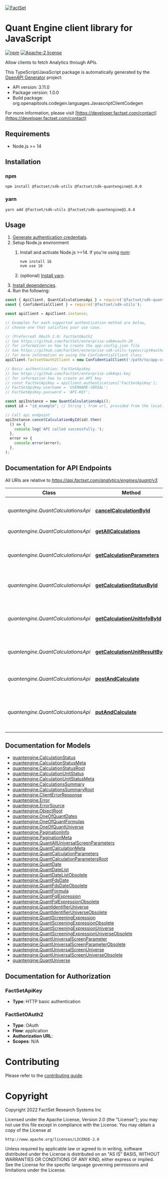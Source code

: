 [![FactSet](https://raw.githubusercontent.com/factset/enterprise-sdk/main/docs/images/factset-logo.svg)](https://www.factset.com)

# Quant Engine client library for JavaScript

[![npm](https://img.shields.io/npm/v/@factset/sdk-quantengine)](https://www.npmjs.com/package/@factset/sdk-quantengine)
[![Apache-2 license](https://img.shields.io/badge/license-Apache2-brightgreen.svg)](https://www.apache.org/licenses/LICENSE-2.0)

Allow clients to fetch Analytics through APIs.

This TypeScript/JavaScript package is automatically generated by the [OpenAPI Generator](https://openapi-generator.tech) project:

- API version: 3.11.0
- Package version: 1.0.0
- Build package: org.openapitools.codegen.languages.JavascriptClientCodegen

For more information, please visit [https://developer.factset.com/contact](https://developer.factset.com/contact)

## Requirements

* Node.js >= 14

## Installation

### npm

```shell
npm install @factset/sdk-utils @factset/sdk-quantengine@1.0.0
```

### yarn

```shell
yarn add @factset/sdk-utils @factset/sdk-quantengine@1.0.0
```

## Usage

1. [Generate authentication credentials](../../../../README.md#authentication).
2. Setup Node.js environment
   1. Install and activate Node.js >=14. If you're using [nvm](https://github.com/nvm-sh/nvm):

      ```sh
      nvm install 16
      nvm use 16
      ```

   2. (optional) [Install yarn](https://yarnpkg.com/getting-started/install).
3. [Install dependencies](#installation).
4. Run the following:


```javascript
const { ApiClient, QuantCalculationsApi } = require('@factset/sdk-quantengine');
const { ConfidentialClient } = require('@factset/sdk-utils');

const apiClient = ApiClient.instance;

// Examples for each supported authentication method are below,
// choose one that satisfies your use case.

// (Preferred) OAuth 2.0: FactSetOAuth2
// See https://github.com/FactSet/enterprise-sdk#oauth-20
// for information on how to create the app-config.json file
// See https://github.com/FactSet/enterprise-sdk-utils-typescript#authentication
// for more information on using the ConfidentialClient class
apiClient.factsetOauth2Client = new ConfidentialClient('/path/to/app-config.json');

// Basic authentication: FactSetApiKey
// See https://github.com/FactSet/enterprise-sdk#api-key
// for information how to create an API key
// const FactSetApiKey = apiClient.authentications['FactSetApiKey'];
// FactSetApiKey.username = 'USERNAME-SERIAL';
// FactSetApiKey.password = 'API-KEY';

const apiInstance = new QuantCalculationsApi();
const id = "id_example"; // String | from url, provided from the location header in the Create and Run Quant calculation endpoint

// Call api endpoint
apiInstance.cancelCalculationById(id).then(
  () => {
    console.log('API called successfully.');
  },
  error => {
    console.error(error);
  },
);

```


## Documentation for API Endpoints

All URIs are relative to *https://api.factset.com/analytics/engines/quant/v3*

Class | Method | HTTP request | Description
------------ | ------------- | ------------- | -------------
*quantengine.QuantCalculationsApi* | [**cancelCalculationById**](docs/QuantCalculationsApi.md#cancelCalculationById) | **DELETE** /calculations/{id} | Cancel Quant calculation by id
*quantengine.QuantCalculationsApi* | [**getAllCalculations**](docs/QuantCalculationsApi.md#getAllCalculations) | **GET** /calculations | Get all calculations
*quantengine.QuantCalculationsApi* | [**getCalculationParameters**](docs/QuantCalculationsApi.md#getCalculationParameters) | **GET** /calculations/{id} | Get Quant Engine calculation parameters by id
*quantengine.QuantCalculationsApi* | [**getCalculationStatusById**](docs/QuantCalculationsApi.md#getCalculationStatusById) | **GET** /calculations/{id}/status | Get Quant Engine calculation status by id
*quantengine.QuantCalculationsApi* | [**getCalculationUnitInfoById**](docs/QuantCalculationsApi.md#getCalculationUnitInfoById) | **GET** /calculations/{id}/units/{unitId}/info | Get Quant Engine calculation metadata information by id
*quantengine.QuantCalculationsApi* | [**getCalculationUnitResultById**](docs/QuantCalculationsApi.md#getCalculationUnitResultById) | **GET** /calculations/{id}/units/{unitId}/result | Get Quant Engine calculation result by id
*quantengine.QuantCalculationsApi* | [**postAndCalculate**](docs/QuantCalculationsApi.md#postAndCalculate) | **POST** /calculations | Create and Run Quant Engine calculation
*quantengine.QuantCalculationsApi* | [**putAndCalculate**](docs/QuantCalculationsApi.md#putAndCalculate) | **PUT** /calculations/{id} | Create or update Quant Engine calculation and run it.


## Documentation for Models

 - [quantengine.CalculationStatus](docs/CalculationStatus.md)
 - [quantengine.CalculationStatusMeta](docs/CalculationStatusMeta.md)
 - [quantengine.CalculationStatusRoot](docs/CalculationStatusRoot.md)
 - [quantengine.CalculationUnitStatus](docs/CalculationUnitStatus.md)
 - [quantengine.CalculationUnitStatusMeta](docs/CalculationUnitStatusMeta.md)
 - [quantengine.CalculationsSummary](docs/CalculationsSummary.md)
 - [quantengine.CalculationsSummaryRoot](docs/CalculationsSummaryRoot.md)
 - [quantengine.ClientErrorResponse](docs/ClientErrorResponse.md)
 - [quantengine.Error](docs/Error.md)
 - [quantengine.ErrorSource](docs/ErrorSource.md)
 - [quantengine.ObjectRoot](docs/ObjectRoot.md)
 - [quantengine.OneOfQuantDates](docs/OneOfQuantDates.md)
 - [quantengine.OneOfQuantFormulas](docs/OneOfQuantFormulas.md)
 - [quantengine.OneOfQuantUniverse](docs/OneOfQuantUniverse.md)
 - [quantengine.PaginationInfo](docs/PaginationInfo.md)
 - [quantengine.PaginationMeta](docs/PaginationMeta.md)
 - [quantengine.QuantAllUniversalScreenParameters](docs/QuantAllUniversalScreenParameters.md)
 - [quantengine.QuantCalculationMeta](docs/QuantCalculationMeta.md)
 - [quantengine.QuantCalculationParameters](docs/QuantCalculationParameters.md)
 - [quantengine.QuantCalculationParametersRoot](docs/QuantCalculationParametersRoot.md)
 - [quantengine.QuantDate](docs/QuantDate.md)
 - [quantengine.QuantDateList](docs/QuantDateList.md)
 - [quantengine.QuantDateListObsolete](docs/QuantDateListObsolete.md)
 - [quantengine.QuantFdsDate](docs/QuantFdsDate.md)
 - [quantengine.QuantFdsDateObsolete](docs/QuantFdsDateObsolete.md)
 - [quantengine.QuantFormula](docs/QuantFormula.md)
 - [quantengine.QuantFqlExpression](docs/QuantFqlExpression.md)
 - [quantengine.QuantFqlExpressionObsolete](docs/QuantFqlExpressionObsolete.md)
 - [quantengine.QuantIdentifierUniverse](docs/QuantIdentifierUniverse.md)
 - [quantengine.QuantIdentifierUniverseObsolete](docs/QuantIdentifierUniverseObsolete.md)
 - [quantengine.QuantScreeningExpression](docs/QuantScreeningExpression.md)
 - [quantengine.QuantScreeningExpressionObsolete](docs/QuantScreeningExpressionObsolete.md)
 - [quantengine.QuantScreeningExpressionUniverse](docs/QuantScreeningExpressionUniverse.md)
 - [quantengine.QuantScreeningExpressionUniverseObsolete](docs/QuantScreeningExpressionUniverseObsolete.md)
 - [quantengine.QuantUniversalScreenParameter](docs/QuantUniversalScreenParameter.md)
 - [quantengine.QuantUniversalScreenParameterObsolete](docs/QuantUniversalScreenParameterObsolete.md)
 - [quantengine.QuantUniversalScreenUniverse](docs/QuantUniversalScreenUniverse.md)
 - [quantengine.QuantUniversalScreenUniverseObsolete](docs/QuantUniversalScreenUniverseObsolete.md)
 - [quantengine.QuantUniverse](docs/QuantUniverse.md)


## Documentation for Authorization



### FactSetApiKey

- **Type**: HTTP basic authentication



### FactSetOAuth2


- **Type**: OAuth
- **Flow**: application
- **Authorization URL**: 
- **Scopes**: N/A


# Contributing

Please refer to the [contributing guide](../../../../CONTRIBUTING.md).

# Copyright

Copyright 2022 FactSet Research Systems Inc

Licensed under the Apache License, Version 2.0 (the "License");
you may not use this file except in compliance with the License.
You may obtain a copy of the License at

    http://www.apache.org/licenses/LICENSE-2.0

Unless required by applicable law or agreed to in writing, software
distributed under the License is distributed on an "AS IS" BASIS,
WITHOUT WARRANTIES OR CONDITIONS OF ANY KIND, either express or implied.
See the License for the specific language governing permissions and
limitations under the License.
